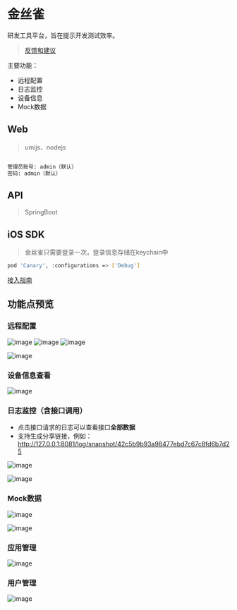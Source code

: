 # 金丝雀

研发工具平台，旨在提示开发测试效率。

> [反馈和建议](https://github.com/BinaryParadise/CanaryService/issues)

主要功能：
- 远程配置
- 日志监控
- 设备信息
- Mock数据

## Web

> umijs、nodejs

```bash

管理员账号: admin（默认）
密码: admin（默认）
```

## API

> SpringBoot

## iOS SDK

> 金丝雀只需要登录一次，登录信息存储在keychain中

```bash
pod 'Canary', :configurations => ['Debug']
```

[接入指南](iOS/README.md)

## 功能点预览

### 远程配置

![image](https://user-images.githubusercontent.com/8289395/83214277-c4f86180-a196-11ea-8656-39c83808387b.png)
![image](https://user-images.githubusercontent.com/8289395/83214335-eeb18880-a196-11ea-9ea8-9aa82bb35a01.png)
![image](https://user-images.githubusercontent.com/8289395/83214360-fec96800-a196-11ea-8ff8-fbb4ee62787d.png)


![image](https://user-images.githubusercontent.com/8289395/58154303-e4b39a80-7ca3-11e9-80ca-b8e0af1b0ec8.png)

### 设备信息查看

![image](https://user-images.githubusercontent.com/8289395/110730418-60a51b00-825b-11eb-85ea-a3892120bdd6.png)


### 日志监控（含接口调用）

- 点击接口请求的日志可以查看接口**全部数据**
- 支持生成分享链接，例如：http://127.0.0.1:8081/log/snapshot/42c5b9b93a98477ebd7c67c8fd6b7d25

![image](https://user-images.githubusercontent.com/8289395/83214834-2240e280-a198-11ea-94fc-0f0762224dff.png)

![image](https://user-images.githubusercontent.com/8289395/110731294-02793780-825d-11eb-8d7e-0830680816ca.png)

### Mock数据

![image](https://user-images.githubusercontent.com/8289395/110731405-39e7e400-825d-11eb-8c86-3edef36f1ce6.png)

![image](https://user-images.githubusercontent.com/8289395/110731469-5421c200-825d-11eb-8a61-4ea715946d80.png)


### 应用管理

![image](https://user-images.githubusercontent.com/8289395/110728599-55042500-8258-11eb-86b1-dc128cf7b5c1.png)

### 用户管理

![image](https://user-images.githubusercontent.com/8289395/110728414-00f94080-8258-11eb-9cbe-b98b618228d9.png)
